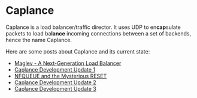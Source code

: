 # Caplance

Caplance is a load balancer/traffic director. It uses UDP to en**cap**sulate packets to load ba**lance** incoming connections between a set of backends, hence the name Caplance.

Here are some posts about Caplance and its current state:

- [Maglev - A Next-Generation Load Balancer](https://pawa.lt/posts/2019/04/maglev-a-next-generation-load-balancer/)
- [Caplance Development Update 1](https://pawa.lt/posts/2019/05/caplance-development-update-1/)
- [NFQUEUE and the Mysterious RESET](https://pawa.lt/posts/2019/06/nfqueue-and-the-mysterious-reset/)
- [Caplance Development Update 2](https://pawa.lt/posts/2019/06/caplance-development-update-2/)
- [Caplance Development Update 3](https://pawa.lt/posts/2019/07/caplance-development-update-3/)

